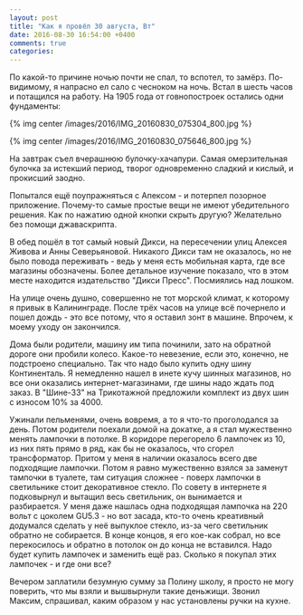 ```yaml
---
layout: post
title: "Как я провёл 30 августа, Вт"
date: 2016-08-30 16:54:00 +0400
comments: true
categories: 
---
```

По какой-то причине ночью почти не спал, то вспотел, то замёрз. По-видимому, я напрасно ел сало с чесноком на ночь. Встал в шесть часов и потащился на работу. На 1905 года от говнопостроек остались одни фундаменты:

{% img center /images/2016/IMG_20160830_075304_800.jpg %}

{% img center /images/2016/IMG_20160830_075646_800.jpg %}

На завтрак съел вчерашнюю булочку-хачапури. Самая омерзительная булочка за истекший период, творог одновременно сладкий и кислый, и прокисший заодно.

Попытался ещё поупражняться с Апексом - и потерпел позорное приложение. Почему-то самые простые вещи не имеют убедительного решения. Как по нажатию одной кнопки скрыть другую? Желательно без помощи джаваскрипта. 

В обед пошёл в тот самый новый Дикси, на пересечении улиц Алексея Живова и Анны Северьяновой. Никакого Дикси там не оказалось, но не было повода переживать - ведь у меня есть мобильная карта, где все магазины обозначены. Более детальное изучение показало, что в этом месте находится издательство "Дикси Пресс". Посмиялись над лошком.

На улице очень душно, совершенно не тот морской климат, к которому я привык в Калининграде. После трёх часов на улице всё почернело и пошел дождь - это все потому, что я оставил зонт в машине. Впрочем, к моему уходу он закончился.

Дома были родители, машину им типа починили, зато на обратной дороге они пробили колесо. Какое-то невезение, если это, конечно, не подстроено специально. Так что надо было купить одну шину Континенталь. Я немедленно нашел в инете кучу шинных магазинов, но все они оказались интернет-магазинами, где шины надо ждать под заказ. В "Шине-33" на Трикотажной предложили комплект из двух шин с износом 10% за 4000.

Ужинали пельменями, очень вовремя, а то я что-то проголодался за день. Потом родители поехали домой на докатке, а я стал мужественно менять лампочки в потолке. В коридоре перегорело 6 лампочек из 10, из них пять прямо в ряд, как бы не оказалось, что сгорел трансформатор. Притом у меня в наличии оказалось всего две подходящие лампочки. Потом я равно мужественно взялся за заменут тампочки в туалете, там ситуация сложнее - поверх лампочки в светильнике стоит декоративное стекло. По совету в интернете я подковырнул и вытащил весь светильник, он вынимается и разбирается. У меня даже нашлась одна подходящая лампочка на 220 вольт с цоколем GU5.3 - но вот засада, кто-то очень креативный додумался сделать у неё выпуклое стекло, из-за чего светильник обратно не собирается. В конце концов, я его кое-как собрал, но все перекосилось и обратно в потолок он до конца не вставился. Надо будет купить лампочек и заменить ещё раз. Сколько я покупал этих лампочек - и где они все?

Вечером заплатили безумную сумму за Полину школу, я просто не могу поверить, что мы взяли и вышвырнули такие деньжищи. Звонил Максим, спрашивал, каким образом у нас установлены ручки на кухне. 
